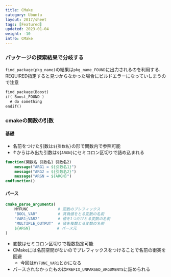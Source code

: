 ```yaml
---
title: CMake
category: Ubuntu
layout: 2017/sheet
tags: [Featured]
updated: 2023-01-04
weight: -10
intro: CMake
---
```




### パッケージの探索結果で分岐する

`find_package(pkg_name)`の結果は`pkg_name_FOUND`に出力されるのを利用する.
REQUIRED指定すると見つからなかった場合にビルドエラーになっていしまうので注意

```CMakeLists.txt
find_package(Boost)
if( Boost_FOUND )
  # do something
endif()
```



### cmakeの関数の引数

#### 基礎

- 名前をつけた引数は`${引数名}`の形で関数内で参照可能
- ↑からはみ出た引数は`${ARGN}`にセミコロン区切りで詰め込まれる

```cmake
function(関数名 引数名1 引数名2)
	message("ARG1 = ${引数名1}")
	message("ARG2 = ${引数名2}")
	message("ARGN = ${ARGN}") 
endfunction()
```

#### パース

```cmake　　　　　　　　　　
cmake_parse_arguments(
	MYFUNC 　　　       # 変数のプレフィックス
	"BOOL_VAR"         # 真偽値をとる変数の名前
	"VAR1;VAR2"        # 値を1つだけとる変数の名前
	"MULTIPLE_OUTPUT"  # 値を複数とる変数の名前
	${ARGN}　　　　　　　# パース元
)
```

- 変数はセミコロン区切りで複数指定可能
- CMakeには名前空間がないのでプレフィックスをつけることで名前の衝突を回避
	- 今回は`MYFUNC_VAR1`とかになる
- パースされなかったものは`PREFIX_UNPARSED_ARGUMENTS`に詰められる
